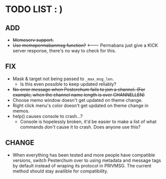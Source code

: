 # TODO LIST : )

## ADD
 - ~~Memoserv support.~~
 - ~~Use memopermabanmsg function?~~ <--- Permabans just give a KICK server response, there's no way to check for this.

## FIX
 - Mask & target not being passed to ``_max_msg_len``.
    - Is this even possible to keep updated reliably?
 - ~~No error message when Pesterchum fails to join a channel. (For example, when the channel name length is over CHANNELLEN)~~
 - Choose memo window doesn't get updated on theme change.
 - Right click menu's color doesn't get updated on theme change in memos.
 - help() causes console to crash...? 
    - Console is hopelessly broken, it'd be easier to make a list of what commands *don't* cause it to crash. Does anyone use this?

## CHANGE
 - When everything has been tested and more people have compatible versions, switch Pesterchum over to using metadata and message tags by default instead of wraping its protocol in PRIVMSG. The current method should stay availible for compatibility.
